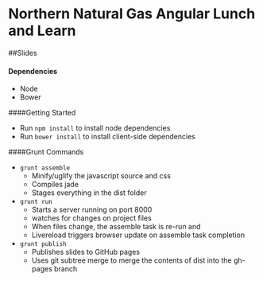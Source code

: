 Northern Natural Gas Angular Lunch and Learn
===============

##Slides
#### Dependencies
* Node
* Bower

####Getting Started
* Run `npm install` to install node dependencies
* Run `bower install` to install client-side dependencies

####Grunt Commands
* `grunt assemble`
  * Minify/uglify the javascript source and css
  * Compiles jade
  * Stages everything in the dist folder
* `grunt run`
  * Starts a server running on port 8000
  * watches for changes on project files
  * When files change, the assemble task is re-run and
  * Livereload triggers browser update on assemble task completion
* `grunt publish`
  * Publishes slides to GitHub pages
  * Uses git subtree merge to merge the contents of dist into the gh-pages branch
